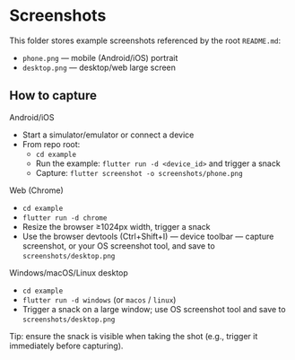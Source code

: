 Screenshots
===========

This folder stores example screenshots referenced by the root `README.md`:

- `phone.png` — mobile (Android/iOS) portrait
- `desktop.png` — desktop/web large screen

How to capture
--------------

Android/iOS
- Start a simulator/emulator or connect a device
- From repo root:
  - `cd example`
  - Run the example: `flutter run -d <device_id>` and trigger a snack
  - Capture: `flutter screenshot -o screenshots/phone.png`

Web (Chrome)
- `cd example`
- `flutter run -d chrome`
- Resize the browser ≥1024px width, trigger a snack
- Use the browser devtools (Ctrl+Shift+I) — device toolbar — capture screenshot, or your OS screenshot tool, and save to `screenshots/desktop.png`

Windows/macOS/Linux desktop
- `cd example`
- `flutter run -d windows` (or `macos` / `linux`)
- Trigger a snack on a large window; use OS screenshot tool and save to `screenshots/desktop.png`

Tip: ensure the snack is visible when taking the shot (e.g., trigger it immediately before capturing).


